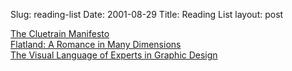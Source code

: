 Slug: reading-list
Date: 2001-08-29
Title: Reading List
layout: post

<a href="http://www.gonzomarketing.com/cluetrain/">The Cluetrain Manifesto</a><br />
<a href="http://www.amazon.com/exec/obidos/ASIN/014043531X/qid=999014023/sr=1-3/ref=sc_b_3/103-1876876-8423864">Flatland: A Romance in Many Dimensions</a><br />
<a href="http://lieber.www.media.mit.edu/people/lieber/Lieberary/Graphic-Design/Expert-Design/Expert-Design.html">The Visual Language of Experts in Graphic Design</a><br /><p></p>
